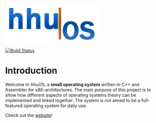 ![Logo](media/logo/hhuOSLogo_small.png)

[![Build Status](https://travis-ci.org/hhuOS/hhuOS.svg?branch=master)](https://travis-ci.org/hhuOS/hhuOS)

# Introduction

Welcome to hhuOS, a **small operating system** written in C++ and Assembler for
x86-architectures. The main purpose of this project is to show how different 
aspects of operating systems theory can be implemented and linked together. 
The system is *not* aimed to be a full-featured operating system for daily use.

Check out the [website](https://hhuos.github.io)!
